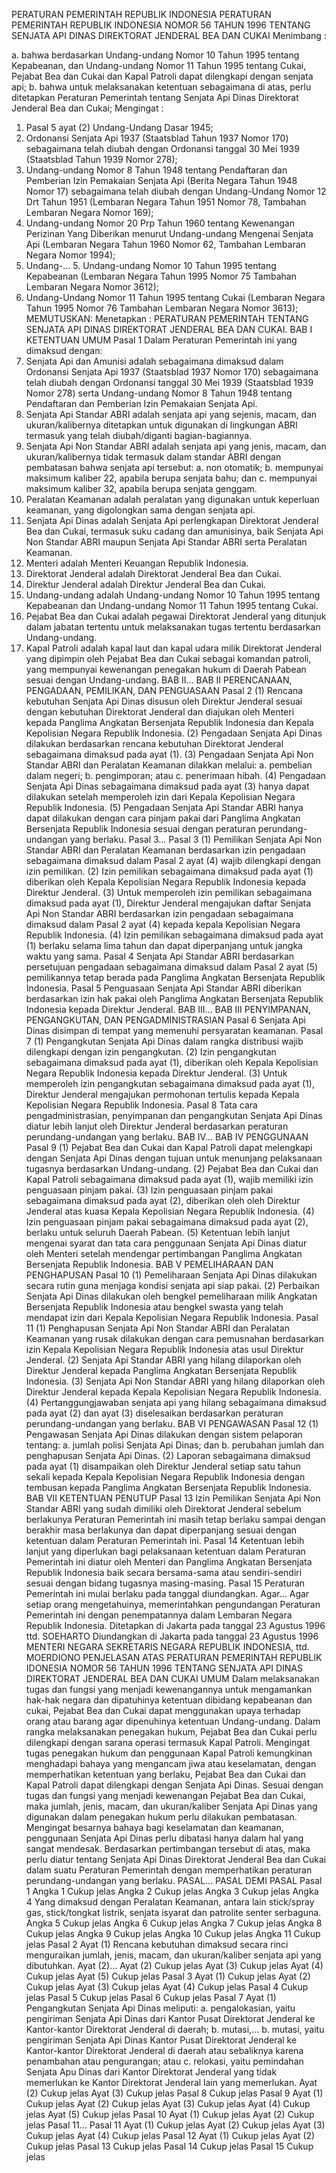  PERATURAN PEMERINTAH REPUBLIK INDONESIA PERATURAN PEMERINTAH REPUBLIK INDONESIA NOMOR 56 TAHUN 1996 TENTANG SENJATA API DINAS DIREKTORAT JENDERAL BEA DAN CUKAI
Menimbang :

a. bahwa berdasarkan Undang-undang Nomor 10 Tahun 1995 tentang Kepabeanan, dan Undang-undang Nomor 11 Tahun 1995 tentang Cukai, Pejabat Bea dan Cukai dan Kapal Patroli dapat dilengkapi dengan senjata api;
b. bahwa untuk melaksanakan ketentuan sebagaimana di atas, perlu ditetapkan Peraturan Pemerintah tentang Senjata Api Dinas Direktorat Jenderal Bea dan Cukai;
Mengingat :

1. Pasal 5 ayat (2) Undang-Undang Dasar 1945;
2. Ordonansi Senjata Api 1937 (Staatsblad Tahun 1937 Nomor 170) sebagaimana telah diubah dengan Ordonansi tanggal 30 Mei 1939 (Staatsblad Tahun 1939 Nomor 278);
3. Undang-undang Nomor 8 Tahun 1948 tentang Pendaftaran dan Pemberian Izin Pemakaian Senjata Api (Berita Negara Tahun 1948 Nomor 17) sebagaimana telah diubah dengan Undang-Undang Nomor 12 Drt Tahun 1951 (Lembaran Negara Tahun 1951 Nomor 78, Tambahan Lembaran Negara Nomor 169);
4. Undang-undang Nomor 20 Prp Tahun 1960 tentang Kewenangan Perizinan Yang Diberikan menurut Undang-undang Mengenai Senjata Api (Lembaran Negara Tahun 1960 Nomor 62, Tambahan Lembaran Negara Nomor 1994);
5. Undang-… 5. Undang-undang Nomor 10 Tahun 1995 tentang Kepabeanan (Lembaran Negara Tahun 1995 Nomor 75 Tambahan Lembaran Negara Nomor 3612);
6. Undang-Undang Nomor 11 Tahun 1995 tentang Cukai (Lembaran Negara Tahun 1995 Nomor 76 Tambahan Lembaran Negara Nomor 3613);
MEMUTUSKAN:
 Menetapkan : PERATURAN PEMERINTAH TENTANG SENJATA API DINAS DIREKTORAT JENDERAL BEA DAN CUKAI.
BAB I KETENTUAN UMUM
Pasal 1
Dalam Peraturan Pemerintah ini yang dimaksud dengan:
1. Senjata Api dan Amunisi adalah sebagaimana dimaksud dalam Ordonansi Senjata Api 1937 (Staatsblad 1937 Nomor 170) sebagaimana telah diubah dengan Ordonansi tanggal 30 Mei 1939 (Staatsblad 1939 Nomor 278) serta Undang-undang Nomor 8 Tahun 1948 tentang Pendaftaran dan Pemberian Izin Pemakaian Senjata Api.
2. Senjata Api Standar ABRI adalah senjata api yang sejenis, macam, dan ukuran/kalibernya ditetapkan untuk digunakan di lingkungan ABRI termasuk yang telah diubah/diganti bagian-bagiannya.
3. Senjata Api Non Standar ABRI adalah senjata api yang jenis, macam, dan ukuran/kalibernya tidak termasuk dalam standar ABRI dengan pembatasan bahwa senjata api tersebut:
a. non otomatik;
b. mempunyai maksimum kaliber 22, apabila berupa senjata bahu; dan
c. mempunyai maksimum kaliber 32, apabila berupa senjata genggam.
4. Peralatan Keamanan adalah peralatan yang digunakan untuk keperluan keamanan, yang digolongkan sama dengan senjata api.
5. Senjata Api Dinas adalah Senjata Api perlengkapan Direktorat Jenderal Bea dan Cukai, termasuk suku cadang dan amunisinya, baik Senjata Api Non Standar ABRI maupun Senjata Api Standar ABRI serta Peralatan Keamanan.
6. Menteri adalah Menteri Keuangan Republik Indonesia.
7. Direktorat Jenderal adalah Direktorat Jenderal Bea dan Cukai.
8. Direktur Jenderal adalah Direktur Jenderal Bea dan Cukai.
9. Undang-undang adalah Undang-undang Nomor 10 Tahun 1995 tentang Kepabeanan dan Undang-undang Nomor 11 Tahun 1995 tentang Cukai.
10. Pejabat Bea dan Cukai adalah pegawai Direktorat Jenderal yang ditunjuk dalam jabatan tertentu untuk melaksanakan tugas tertentu berdasarkan Undang-undang.
11. Kapal Patroli adalah kapal laut dan kapal udara milik Direktorat Jenderal yang dipimpin oleh Pejabat Bea dan Cukai sebagai komandan patroli, yang mempunyai kewenangan penegakan hukum di Daerah Pabean sesuai dengan Undang-undang. BAB II…
BAB II PERENCANAAN, PENGADAAN, PEMILIKAN, DAN PENGUASAAN
Pasal 2
(1) Rencana kebutuhan Senjata Api Dinas disusun oleh Direktur Jenderal sesuai dengan kebutuhan Direktorat Jenderal dan diajukan oleh Menteri kepada Panglima Angkatan Bersenjata Republik Indonesia dan Kepala Kepolisian Negara Republik Indonesia.
(2) Pengadaan Senjata Api Dinas dilakukan berdasarkan rencana kebutuhan Direktorat Jenderal sebagaimana dimaksud pada ayat (1).
(3) Pengadaan Senjata Api Non Standar ABRI dan Peralatan Keamanan dilakkan melalui:
a. pembelian dalam negeri;
b. pengimporan; atau
c. penerimaan hibah.
(4) Pengadaan Senjata Api Dinas sebagaimana dimaksud pada ayat (3) hanya dapat dilakukan setelah memperoleh izin dari Kepala Kepolisian Negara Republik Indonesia.
(5) Pengadaan Senjata Api Standar ABRI hanya dapat dilakukan dengan cara pinjam pakai dari Panglima Angkatan Bersenjata Republik Indonesia sesuai dengan peraturan perundang-undangan yang berlaku. Pasal 3…
Pasal 3
(1) Pemilikan Senjata Api Non Standar ABRI dan Peralatan Keamanan berdasarkan izin pengadaan sebagaimana dimaksud dalam Pasal 2 ayat (4) wajib dilengkapi dengan izin pemilikan.
(2) Izin pemilikan sebagaimana dimaksud pada ayat (1) diberikan oleh Kepala Kepolisian Negara Republik Indonesia kepada Direktur Jenderal.
(3) Untuk memperoleh izin pemilikan sebagaimana dimaksud pada ayat (1), Direktur Jenderal mengajukan daftar Senjata Api Non Standar ABRI berdasarkan izin pengadaan sebagaimana dimaksud dalam Pasal 2 ayat (4) kepada kepala Kepolisian Negara Republik Indonesia.
(4) Izin pemilikan sebagaimana dimaksud pada ayat (1) berlaku selama lima tahun dan dapat diperpanjang untuk jangka waktu yang sama.
Pasal 4
Senjata Api Standar ABRI berdasarkan persetujuan pengadaan sebagaimana dimaksud dalam Pasal 2 ayat (5) pemilikannya tetap berada pada Panglima Angkatan Bersenjata Republik Indonesia.
Pasal 5
Penguasaan Senjata Api Standar ABRI diberikan berdasarkan izin hak pakai oleh Panglima Angkatan Bersenjata Republik Indonesia kepada Direktur Jenderal. BAB III…
BAB III PENYIMPANAN, PENGANGKUTAN, DAN PENGADMINISTRASIAN
Pasal 6
Senjata Api Dinas disimpan di tempat yang memenuhi persyaratan keamanan.
Pasal 7
(1) Pengangkutan Senjata Api Dinas dalam rangka distribusi wajib dilengkapi dengan izin pengangkutan.
(2) Izin pengangkutan sebagaimana dimaksud pada ayat (1), diberikan oleh Kepala Kepolisian Negara Republik Indonesia kepada Direktur Jenderal.
(3) Untuk memperoleh izin pengangkutan sebagaimana dimaksud pada ayat (1), Direktur Jenderal mengajukan permohonan tertulis kepada Kepala Kepolisian Negara Republik Indonesia.
Pasal 8
Tata cara pengadministrasian, penyimpanan dan pengangkutan Senjata Api Dinas diatur lebih lanjut oleh Direktur Jenderal berdasarkan peraturan perundang-undangan yang berlaku. BAB IV…
BAB IV PENGGUNAAN
Pasal 9
(1) Pejabat Bea dan Cukai dan Kapal Patroli dapat melengkapi dengan Senjata Api Dinas dengan tujuan untuk menunjang pelaksanaan tugasnya berdasarkan Undang-undang.
(2) Pejabat Bea dan Cukai dan Kapal Patroli sebagaimana dimaksud pada ayat (1), wajib memiliki izin penguasaan pinjam pakai.
(3) Izin penguasaan pinjam pakai sebagaimana dimaksud pada ayat (2), diberikan oleh oleh Direktur Jenderal atas kuasa Kepala Kepolisian Negara Republik Indonesia.
(4) Izin penguasaan pinjam pakai sebagaimana dimaksud pada ayat (2), berlaku untuk seluruh Daerah Pabean.
(5) Ketentuan lebih lanjut mengenai syarat dan tata cara penggunaan Senjata Api Dinas diatur oleh Menteri setelah mendengar pertimbangan Panglima Angkatan Bersenjata Republik Indonesia.
BAB V PEMELIHARAAN DAN PENGHAPUSAN
Pasal 10
(1) Pemeliharaan Senjata Api Dinas dilakukan secara rutin guna menjaga kondisi senjata api siap pakai.
(2) Perbaikan Senjata Api Dinas dilakukan oleh bengkel pemeliharaan milik Angkatan Bersenjata Republik Indonesia atau bengkel swasta yang telah mendapat izin dari Kepala Kepolisian Negara Republik Indonesia.
Pasal 11
(1) Penghapusan Senjata Api Non Standar ABRI dan Peralatan Keamanan yang rusak dilakukan dengan cara pemusnahan berdasarkan izin Kepala Kepolisian Negara Republik Indonesia atas usul Direktur Jenderal.
(2) Senjata Api Standar ABRI yang hilang dilaporkan oleh Direktur Jenderal kepada Panglima Angkatan Bersenjata Republik Indonesia.
(3) Senjata Api Non Standar ABRI yang hilang dilaporkan oleh Direktur Jenderal kepada Kepala Kepolisian Negara Republik Indonesia.
(4) Pertanggungjawaban senjata api yang hilang sebagaimana dimaksud pada ayat (2) dan ayat (3) diselesaikan berdasarkan peraturan perundang-undangan yang berlaku.
BAB VI PENGAWASAN
Pasal 12
(1) Pengawasan Senjata Api Dinas dilakukan dengan sistem pelaporan tentang:
a. jumlah polisi Senjata Api Dinas; dan
b. perubahan jumlah dan penghapusan Senjata Api Dinas.
(2) Laporan sebagaimana dimaksud pada ayat (1) disampaikan oleh Direktur Jenderal setiap satu tahun sekali kepada Kepala Kepolisian Negara Republik Indonesia dengan tembusan kepada Panglima Angkatan Bersenjata Republik Indonesia.
BAB VII KETENTUAN PENUTUP
Pasal 13
Izin Pemilikan Senjata Api Non Standar ABRI yang sudah dimiliki oleh Direktorat Jenderal sebelum berlakunya Peraturan Pemerintah ini masih tetap berlaku sampai dengan berakhir masa berlakunya dan dapat diperpanjang sesuai dengan ketentuan dalam Peraturan Pemerintah ini.
Pasal 14
Ketentuan lebih lanjut yang diperlukan bagi pelaksanaan ketentuan dalam Peraturan Pemerintah ini diatur oleh Menteri dan Panglima Angkatan Bersenjata Republik Indonesia baik secara bersama-sama atau sendiri-sendiri sesuai dengan bidang tugasnya masing-masing.
Pasal 15
Peraturan Pemerintah ini mulai berlaku pada tanggal diundangkan. Agar…
Agar setiap orang mengetahuinya, memerintahkan pengundangan Peraturan Pemerintah ini dengan penempatannya dalam Lembaran Negara Republik Indonesia. Ditetapkan di Jakarta pada tanggal 23 Agustus 1996 ttd. SOEHARTO Diundangkan di Jakarta pada tanggal 23 Agustus 1996 MENTERI NEGARA SEKRETARIS NEGARA REPUBLIK INDONESIA, ttd. MOERDIONO PENJELASAN ATAS PERATURAN PEMERINTAH REPUBLIK IDONESIA NOMOR 56 TAHUN 1996 TENTANG SENJATA API DINAS DIREKTORAT JENDERAL BEA DAN CUKAI UMUM Dalam melaksanakan tugas dan fungsi yang menjadi kewenangannya untuk mengamankan hak-hak negara dan dipatuhinya ketentuan dibidang kepabeanan dan cukai, Pejabat Bea dan Cukai dapat menggunakan upaya terhadap orang atau barang agar dipenuhinya ketentuan Undang-undang. Dalam rangka melaksanakan penegakan hukum, Pejabat Bea dan Cukai perlu dilengkapi dengan sarana operasi termasuk Kapal Patroli. Mengingat tugas penegakan hukum dan penggunaan Kapal Patroli kemungkinan menghadapi bahaya yang mengancam jiwa atau keselamatan, dengan memperhatikan ketentuan yang berlaku, Pejabat Bea dan Cukai dan Kapal Patroli dapat dilengkapi dengan Senjata Api Dinas. Sesuai dengan tugas dan fungsi yang menjadi kewenangan Pejabat Bea dan Cukai, maka jumlah, jenis, macam, dan ukuran/kaliber Senjata Api Dinas yang digunakan dalam penegakan hukum perlu dilakukan pembatasan. Mengingat besarnya bahaya bagi keselamatan dan keamanan, penggunaan Senjata Api Dinas perlu dibatasi hanya dalam hal yang sangat mendesak. Berdasarkan pertimbangan tersebut di atas, maka perlu diatur tentang Senjata Api Dinas Direktorat Jenderal Bea dan Cukai dalam suatu Peraturan Pemerintah dengan memperhatikan peraturan perundang-undangan yang berlaku. PASAL… PASAL DEMI PASAL
Pasal 1
Angka 1 Cukup jelas Angka 2 Cukup jelas Angka 3 Cukup jelas Angka 4 Yang dimaksud dengan Peralatan Keamanan, antara lain stick/spray gas, stick/tongkat listrik, senjata isyarat dan patrolite senter serbaguna. Angka 5 Cukup jelas Angka 6 Cukup jelas Angka 7 Cukup jelas Angka 8 Cukup jelas Angka 9 Cukup jelas Angka 10 Cukup jelas Angka 11 Cukup jelas
Pasal 2
Ayat (1) Rencana kebutuhan dimaksud secara rinci menguraikan jumlah, jenis, macam, dan ukuran/kaliber senjata api yang dibutuhkan. Ayat (2)… Ayat (2) Cukup jelas Ayat (3) Cukup jelas Ayat (4) Cukup jelas Ayat (5) Cukup jelas
Pasal 3
Ayat (1) Cukup jelas Ayat (2) Cukup jelas Ayat (3) Cukup jelas Ayat (4) Cukup jelas
Pasal 4
Cukup jelas
Pasal 5
Cukup jelas
Pasal 6
Cukup jelas
Pasal 7
Ayat (1) Pengangkutan Senjata Api Dinas meliputi:
a. pengalokasian, yaitu pengiriman Senjata Api Dinas dari Kantor Pusat Direktorat Jenderal ke Kantor-kantor Direktorat Jenderal di daerah;
b. mutasi,… b. mutasi, yaitu pengiriman Senjata Api Dinas Kantor Pusat Direktorat Jenderal ke Kantor-kantor Direktorat Jenderal di daerah atau sebaliknya karena penambahan atau pengurangan; atau
c. relokasi, yaitu pemindahan Senjata Apu Dinas dari Kantor Direktorat Jenderal yang tidak memerlukan ke Kantor Direktorat Jenderal lain yang memerlukan. Ayat (2) Cukup jelas Ayat (3) Cukup jelas
Pasal 8
Cukup jelas
Pasal 9
Ayat (1) Cukup jelas Ayat (2) Cukup jelas Ayat (3) Cukup jelas Ayat (4) Cukup jelas Ayat (5) Cukup jelas
Pasal 10
Ayat (1) Cukup jelas Ayat (2) Cukup jelas Pasal 11…
Pasal 11
Ayat (1) Cukup jelas Ayat (2) Cukup jelas Ayat (3) Cukup jelas Ayat (4) Cukup jelas
Pasal 12
Ayat (1) Cukup jelas Ayat (2) Cukup jelas
Pasal 13
Cukup jelas
Pasal 14
Cukup jelas
Pasal 15
Cukup jelas